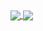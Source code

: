 <a href="https://github.com/MAPReiff">
  <img align="center" src="https://github-readme-stats.vercel.app/api?username=MAPReiff&count_private=truea&show_icons=true&show_icons=true&theme=radical" />
</a>
<a href="https://github.com/MAPReiff?tab=repositories">
  <img align="center" src="https://github-readme-stats.vercel.app/api/top-langs/?username=MAPReiff&layout=compact&theme=radical" />
</a>
